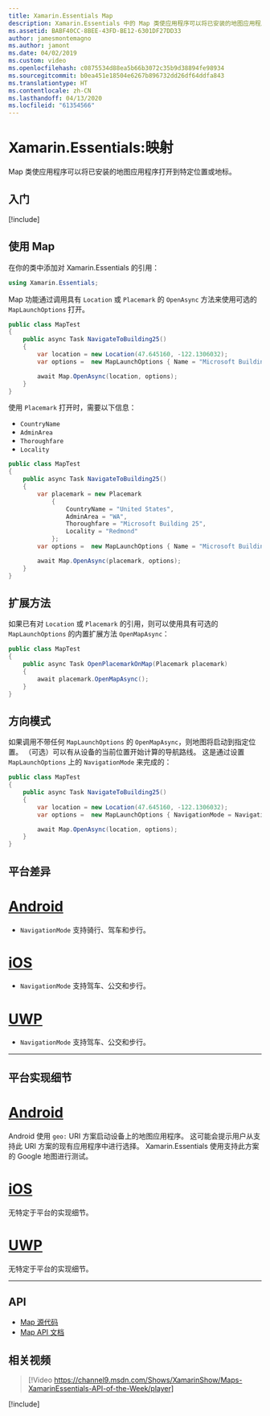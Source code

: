 ```yaml
---
title: Xamarin.Essentials Map
description: Xamarin.Essentials 中的 Map 类使应用程序可以将已安装的地图应用程序打开到特定位置或地标。
ms.assetid: BABF40CC-8BEE-43FD-BE12-6301DF27DD33
author: jamesmontemagno
ms.author: jamont
ms.date: 04/02/2019
ms.custom: video
ms.openlocfilehash: c0875534d88ea5b66b3072c35b9d38894fe98934
ms.sourcegitcommit: b0ea451e18504e6267b896732dd26df64ddfa843
ms.translationtype: HT
ms.contentlocale: zh-CN
ms.lasthandoff: 04/13/2020
ms.locfileid: "61354566"
---
```

# <a name="xamarinessentials-map"></a>Xamarin.Essentials:映射

 Map 类使应用程序可以将已安装的地图应用程序打开到特定位置或地标。

## <a name="get-started"></a>入门

[!include[](~/essentials/includes/get-started.md)]

## <a name="using-map"></a>使用 Map

在你的类中添加对 Xamarin.Essentials 的引用：

```csharp
using Xamarin.Essentials;
```

Map 功能通过调用具有 `Location` 或 `Placemark` 的 `OpenAsync` 方法来使用可选的 `MapLaunchOptions` 打开。

```csharp
public class MapTest
{
    public async Task NavigateToBuilding25()
    {
        var location = new Location(47.645160, -122.1306032);
        var options =  new MapLaunchOptions { Name = "Microsoft Building 25" };

        await Map.OpenAsync(location, options);
    }
}
```

使用 `Placemark` 打开时，需要以下信息：

- `CountryName`
- `AdminArea`
- `Thoroughfare`
- `Locality`

```csharp
public class MapTest
{
    public async Task NavigateToBuilding25()
    {
        var placemark = new Placemark
            {
                CountryName = "United States",
                AdminArea = "WA",
                Thoroughfare = "Microsoft Building 25",
                Locality = "Redmond"
            };
        var options =  new MapLaunchOptions { Name = "Microsoft Building 25" };

        await Map.OpenAsync(placemark, options);
    }
}
```

## <a name="extension-methods"></a>扩展方法

如果已有对 `Location` 或 `Placemark` 的引用，则可以使用具有可选的 `MapLaunchOptions` 的内置扩展方法 `OpenMapAsync`：

```csharp
public class MapTest
{
    public async Task OpenPlacemarkOnMap(Placemark placemark)
    {
        await placemark.OpenMapAsync();
    }
}
```

## <a name="directions-mode"></a>方向模式

如果调用不带任何 `MapLaunchOptions` 的 `OpenMapAsync`，则地图将启动到指定位置。 （可选）可以有从设备的当前位置开始计算的导航路线。 这是通过设置 `MapLaunchOptions` 上的 `NavigationMode` 来完成的：

```csharp
public class MapTest
{
    public async Task NavigateToBuilding25()
    {
        var location = new Location(47.645160, -122.1306032);
        var options =  new MapLaunchOptions { NavigationMode = NavigationMode.Driving };

        await Map.OpenAsync(location, options);
    }
}
```

## <a name="platform-differences"></a>平台差异

# <a name="android"></a>[Android](#tab/android)

- `NavigationMode` 支持骑行、驾车和步行。

# <a name="ios"></a>[iOS](#tab/ios)

- `NavigationMode` 支持驾车、公交和步行。

# <a name="uwp"></a>[UWP](#tab/uwp)

- `NavigationMode` 支持驾车、公交和步行。

--------------

## <a name="platform-implementation-specifics"></a>平台实现细节

# <a name="android"></a>[Android](#tab/android)

Android 使用 `geo:` URI 方案启动设备上的地图应用程序。 这可能会提示用户从支持此 URI 方案的现有应用程序中进行选择。  Xamarin.Essentials 使用支持此方案的 Google 地图进行测试。

# <a name="ios"></a>[iOS](#tab/ios)

无特定于平台的实现细节。

# <a name="uwp"></a>[UWP](#tab/uwp)

无特定于平台的实现细节。

--------------

## <a name="api"></a>API

- [Map 源代码](https://github.com/xamarin/Essentials/tree/master/Xamarin.Essentials/Map)
- [Map API 文档](xref:Xamarin.Essentials.Map)

## <a name="related-video"></a>相关视频

> [!Video https://channel9.msdn.com/Shows/XamarinShow/Maps-XamarinEssentials-API-of-the-Week/player]

[!include[](~/essentials/includes/xamarin-show-essentials.md)]
